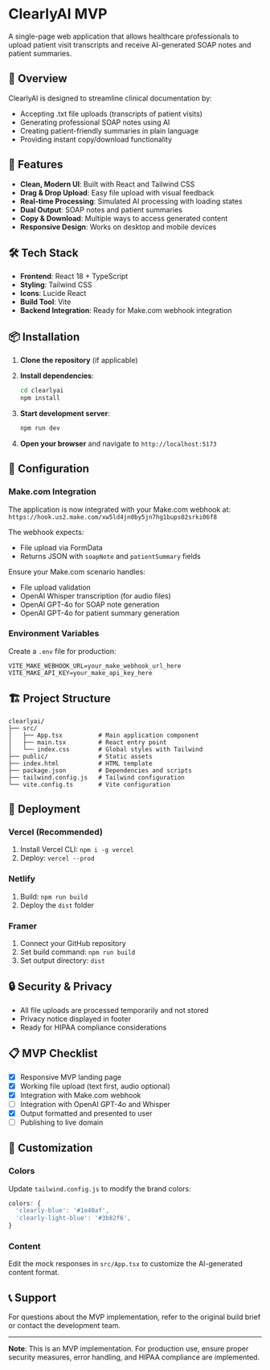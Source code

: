 # ClearlyAI MVP

A single-page web application that allows healthcare professionals to upload patient visit transcripts and receive AI-generated SOAP notes and patient summaries.

## 🎯 Overview

ClearlyAI is designed to streamline clinical documentation by:

- Accepting .txt file uploads (transcripts of patient visits)
- Generating professional SOAP notes using AI
- Creating patient-friendly summaries in plain language
- Providing instant copy/download functionality

## 🚀 Features

- **Clean, Modern UI**: Built with React and Tailwind CSS
- **Drag & Drop Upload**: Easy file upload with visual feedback
- **Real-time Processing**: Simulated AI processing with loading states
- **Dual Output**: SOAP notes and patient summaries
- **Copy & Download**: Multiple ways to access generated content
- **Responsive Design**: Works on desktop and mobile devices

## 🛠 Tech Stack

- **Frontend**: React 18 + TypeScript
- **Styling**: Tailwind CSS
- **Icons**: Lucide React
- **Build Tool**: Vite
- **Backend Integration**: Ready for Make.com webhook integration

## 📦 Installation

1. **Clone the repository** (if applicable)
2. **Install dependencies**:

   ```bash
   cd clearlyai
   npm install
   ```

3. **Start development server**:

   ```bash
   npm run dev
   ```

4. **Open your browser** and navigate to `http://localhost:5173`

## 🔧 Configuration

### Make.com Integration

The application is now integrated with your Make.com webhook at:
`https://hook.us2.make.com/xw5ld4jn0by5jn7hg1bups02srki06f8`

The webhook expects:

- File upload via FormData
- Returns JSON with `soapNote` and `patientSummary` fields

Ensure your Make.com scenario handles:

- File upload validation
- OpenAI Whisper transcription (for audio files)
- OpenAI GPT-4o for SOAP note generation
- OpenAI GPT-4o for patient summary generation

### Environment Variables

Create a `.env` file for production:

```env
VITE_MAKE_WEBHOOK_URL=your_make_webhook_url_here
VITE_MAKE_API_KEY=your_make_api_key_here
```

## 🏗 Project Structure

```
clearlyai/
├── src/
│   ├── App.tsx          # Main application component
│   ├── main.tsx         # React entry point
│   └── index.css        # Global styles with Tailwind
├── public/              # Static assets
├── index.html           # HTML template
├── package.json         # Dependencies and scripts
├── tailwind.config.js   # Tailwind configuration
└── vite.config.ts       # Vite configuration
```

## 🚀 Deployment

### Vercel (Recommended)

1. Install Vercel CLI: `npm i -g vercel`
2. Deploy: `vercel --prod`

### Netlify

1. Build: `npm run build`
2. Deploy the `dist` folder

### Framer

1. Connect your GitHub repository
2. Set build command: `npm run build`
3. Set output directory: `dist`

## 🔒 Security & Privacy

- All file uploads are processed temporarily and not stored
- Privacy notice displayed in footer
- Ready for HIPAA compliance considerations

## 📋 MVP Checklist

- [x] Responsive MVP landing page
- [x] Working file upload (text first, audio optional)
- [x] Integration with Make.com webhook
- [ ] Integration with OpenAI GPT-4o and Whisper
- [x] Output formatted and presented to user
- [ ] Publishing to live domain

## 🎨 Customization

### Colors

Update `tailwind.config.js` to modify the brand colors:

```js
colors: {
  'clearly-blue': '#1e40af',
  'clearly-light-blue': '#3b82f6',
}
```

### Content

Edit the mock responses in `src/App.tsx` to customize the AI-generated content format.

## 📞 Support

For questions about the MVP implementation, refer to the original build brief or contact the development team.

---

**Note**: This is an MVP implementation. For production use, ensure proper security measures, error handling, and HIPAA compliance are implemented.
